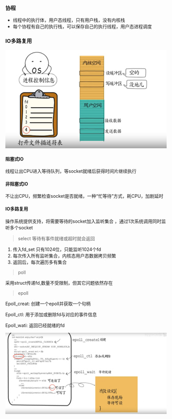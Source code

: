 ### 协程

+ 线程中的执行体，用户态线程，只有用户栈，没有内核栈
+ 每个协程有自己的执行栈，可以保存自己的执行线程，用户态进程调度



### IO多路复用

![image-20220426222304098](../images/image-20220426222304098.png)

#### 阻塞式IO

 线程让出CPU进入等待队列，等socket就绪后获得时间片继续执行   

#### 非阻塞式IO

 不让出CPU，频繁检查socket是否就绪，一种“忙等待”方式，耗CPU，加剧延时

#### IO多路复用

操作系统提供支持，将需要等待的socket加入监听集合 ，通过1次系统调用同时监听多个socket

> select 等待有事件就绪或超时就会返回

1. 传入fd_set 只有1024位，只能监听1024个fd
2. 每次传入所有监听集合，内核态用户态数据拷贝频繁
3. 返回后，每次遍历多有集合

> poll 

采用struct传递fd,数量不受限制，但其它问题依然存在

> epoll

Epoll_creat: 创建一个epoll并获取一个句柄

Epoll_ctl: 用于添加或删除fd与对应的事件信息

Epoll_wati: 返回已经就绪的fd 

![image-20220426224040287](../images/image-20220426224040287.png)

